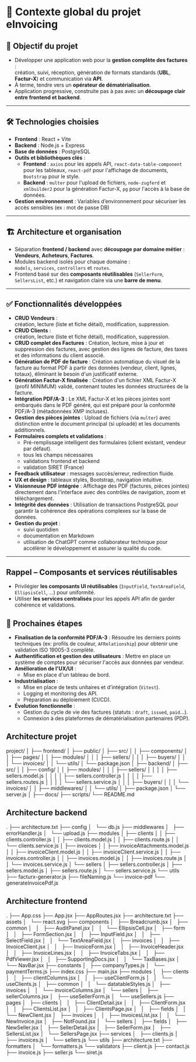 # 📄 Contexte global du projet **eInvoicing**

## 🎯 Objectif du projet

- Développer une application web pour la **gestion complète des factures** :  
  création, suivi, réception, génération de formats standards (**UBL**, **Factur-X**) et communication via **API**.  
- À terme, tendre vers un **opérateur de dématérialisation**.  
- Application progressive, construite pas à pas avec un **découpage clair entre frontend et backend**.

---

## 🛠 Technologies choisies

- **Frontend** : React + Vite  
- **Backend** : Node.js + Express  
- **Base de données** : PostgreSQL  
- **Outils et bibliothèques clés** :
  - **Frontend** : `axios` pour les appels API, `react-data-table-component` pour les tableaux, `react-pdf` pour l'affichage de documents, `Bootstrap` pour le style.
  - **Backend** : `multer` pour l'upload de fichiers, `node-zugferd` et `xmlbuilder2` pour la génération Factur-X, `pg` pour l'accès à la base de données.
- **Gestion environnement** : Variables d’environnement pour sécuriser les accès sensibles (ex : mot de passe DB)  

---

## 🏗 Architecture et organisation

- Séparation **frontend / backend** avec **découpage par domaine métier** :  
  **Vendeurs**, **Acheteurs**, **Factures**.  
- Modules backend isolés pour chaque domaine :  
  `models`, `services`, `controllers` et `routes`.  
- Frontend basé sur des **composants réutilisables** (`SellerForm`, `SellersList`, etc.) et navigation claire via une **barre de menu**.

---

## ✅ Fonctionnalités développées

- **CRUD Vendeurs** :  
  création, lecture (liste et fiche détail), modification, suppression.  
- **CRUD Clients** :  
  création, lecture (liste et fiche détail), modification, suppression.    
- **CRUD complet des Factures** : Création, lecture, mise à jour et suppression des factures, avec gestion des lignes de facture, des taxes et des informations du client associé.
- **Génération de PDF de facture** : Création automatique du visuel de la facture au format PDF à partir des données (vendeur, client, lignes, totaux), éliminant le besoin d'un justificatif externe.
- **Génération Factur-X finalisée** : Création d'un fichier XML Factur-X (profil MINIMUM) validé, contenant toutes les données structurées de la facture.
- **Intégration PDF/A-3** : Le XML Factur-X et les pièces jointes sont embarqués dans le PDF généré, qui est préparé pour la conformité PDF/A-3 (métadonnées XMP incluses).
- **Gestion des pièces jointes** : Upload de fichiers (via `multer`) avec distinction entre le document principal (si uploadé) et les documents additionnels.
- **Formulaires complets et validations** :  
  - Pré-remplissage intelligent des formulaires (client existant, vendeur par défaut).
  - tous les champs nécessaires  
  - validations frontend et backend  
  - validation SIRET (France)  
- **Feedback utilisateur** : messages succès/erreur, redirection fluide.  
- **UX et design** : tableaux stylés, Bootstrap, navigation intuitive.  
- **Visionneuse PDF intégrée** : Affichage des PDF (factures, pièces jointes) directement dans l'interface avec des contrôles de navigation, zoom et téléchargement.
- **Intégrité des données** : Utilisation de transactions PostgreSQL pour garantir la cohérence des opérations complexes sur la base de données.
- **Gestion du projet** :  
  - suivi quotidien  
  - documentation en Markdown  
  - utilisation de ChatGPT comme collaborateur technique pour accélérer le développement et assurer la qualité du code.

---
## Rappel – Composants et services réutilisables

- Privilégier **les composants UI réutilisables** (`InputField`, `TextAreaField`, `EllipsisCell`, ...) pour uniformité.
- Utiliser **les services centralisés** pour les appels API afin de garder cohérence et validations.


## 📌 Prochaines étapes
- **Finalisation de la conformité PDF/A-3** : Résoudre les derniers points techniques (ex: profils de couleur, `AFRelationship`) pour obtenir une validation ISO 19005-3 complète.
- **Authentification et gestion des utilisateurs** : Mettre en place un système de comptes pour sécuriser l'accès aux données par vendeur.
- **Amélioration de l'UX/UI** : 
  - Mise en place d'un tableau de bord.
- **Industrialisation** :
  - Mise en place de tests unitaires et d'intégration (`Vitest`).
  - Logging et monitoring des API.
  - Préparation au déploiement (CI/CD).
- **Évolution fonctionnelle** :
  - Gestion du cycle de vie des factures (statuts : `draft`, `issued`, `paid`...).
  - Connexion à des plateformes de dématérialisation partenaires (PDP).

## Architecture projet
project/
│
├── frontend/
│ ├── public/
│ ├── src/
│ │ ├── components/
│ │ ├── pages/
│ │ ├── modules/
│ │ │ ├── sellers/
│ │ │ ├── buyers/
│ │ │ └── invoices/
│ │ └── utils/
│ └── package.json
│
├── backend/
│ ├── src/
│ │ ├── config/
│ │ ├── modules/
│ │ │ ├── sellers/
│ │ │ │ ├── sellers.model.js
│ │ │ │ ├── sellers.controller.js
│ │ │ │ ├── sellers.routes.js
│ │ │ │ └── sellers.service.js
│ │ │ ├── buyers/
│ │ │ └── invoices/
│ │ ├── middlewares/
│ │ └── utils/
│ ├── package.json
│ └── server.js
│
├── docs/
├── scripts/
└── README.md

## Architecture backend
.
├── architecture.txt
├── config
│   └── db.js
├── middlewares
│   ├── errorHandler.js
│   └── upload.js
├── modules
│   ├── clients
│   │   ├── clients.controller.js
│   │   ├── clients.model.js
│   │   ├── clients.route.js
│   │   └── clients.service.js
│   ├── invoices
│   │   ├── invoiceAttachments.model.js
│   │   ├── invoiceClient.model.js
│   │   ├── invoiceClient.service.js
│   │   ├── invoices.controller.js
│   │   ├── invoices.model.js
│   │   ├── invoices.route.js
│   │   └── invoices.service.js
│   └── sellers
│       ├── sellers.controller.js
│       ├── sellers.model.js
│       ├── sellers.route.js
│       └── sellers.service.js
└── utils
    ├── facturx-generator.js
    ├── fileNaming.js
    └── invoice-pdf
        └── generateInvoicePdf.js

## Architecture frontend
.
├── App.css
├── App.jsx
├── AppRoutes.jsx
├── architecture.txt
├── assets
│   └── react.svg
├── components
│   ├── Breadcrumb.jsx
│   ├── common
│   │   ├── AuditPanel.jsx
│   │   └── EllipsisCell.jsx
│   ├── form
│   │   ├── FormSection.jsx
│   │   ├── InputField.jsx
│   │   ├── SelectField.jsx
│   │   └── TextAreaField.jsx
│   ├── invoices
│   │   ├── InvoiceClient.jsx
│   │   ├── InvoiceForm.jsx
│   │   ├── InvoiceHeader.jsx
│   │   ├── InvoiceLines.jsx
│   │   ├── InvoiceTabs.jsx
│   │   ├── PdfViewer.jsx
│   │   ├── SupportingDocs.jsx
│   │   └── TaxBases.jsx
│   └── NavBar.jsx
├── constants
│   ├── companyTypes.js
│   └── paymentTerms.js
├── index.css
├── main.jsx
├── modules
│   ├── clients
│   │   ├── clientColumns.jsx
│   │   ├── useClientForm.js
│   │   └── useClients.js
│   ├── common
│   │   └── datatableStyles.js
│   ├── invoices
│   │   └── invoiceColumns.jsx
│   └── sellers
│       ├── sellerColumns.jsx
│       ├── useSellerForm.js
│       └── useSellers.js
├── pages
│   ├── clients
│   │   ├── ClientDetail.jsx
│   │   ├── ClientForm.jsx
│   │   ├── ClientsList.jsx
│   │   ├── ClientsPage.jsx
│   │   ├── fields
│   │   └── NewClient.jsx
│   ├── invoices
│   │   ├── InvoicesList.jsx
│   │   └── NewInvoice.jsx
│   ├── NotFound.jsx
│   └── sellers
│       ├── fields
│       ├── NewSeller.jsx
│       ├── SellerDetail.jsx
│       ├── SellerForm.jsx
│       ├── SellersList.jsx
│       └── SellersPage.jsx
├── services
│   ├── clients.js
│   ├── invoices.js
│   └── sellers.js
└── utils
    ├── architecture.txt
    ├── formatters
    │   └── formatters.js
    └── validators
        ├── client.js
        ├── contact.js
        ├── invoice.js
        ├── seller.js
        └── siret.js
